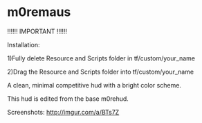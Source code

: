 # m0remaus
!!!!!!  IMPORTANT  !!!!!!

Installation: 

1)Fully delete Resource and Scripts folder in tf/custom/your_name

2)Drag the Resource and Scripts folder into tf/custom/your_name

A clean, minimal competitive hud with a bright color scheme.

This hud is edited from the base m0rehud.

Screenshots: http://imgur.com/a/BTs7Z


